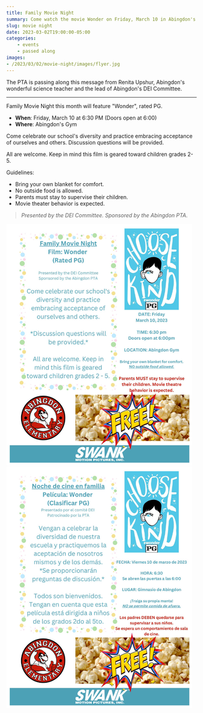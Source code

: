 ```yaml
--- 
title: Family Movie Night
summary: Come watch the movie Wonder on Friday, March 10 in Abingdon's gym.
slug: movie night
date: 2023-03-02T19:00:00-05:00
categories:
    - events
    - passed along
images: 
- /2023/03/02/movie-night/images/flyer.jpg
---
```


The PTA is passing along this message from Renita Upshur, Abingdon's wonderful science teacher and the lead of Abingdon's DEI Committee.

---

Family Movie Night this month will feature "Wonder", rated PG. 

- **When**: Friday, March 10 at 6:30 PM (Doors open at 6:00)
- **Where**: Abingdon's Gym

Come celebrate our school's diversity and practice embracing acceptance of ourselves and others. Discussion questions will be provided.

All are welcome. Keep in mind this film is geared toward children grades 2-5.

Guidelines:
- Bring your own blanket for comfort.
- No outside food is allowed.
- Parents must stay to supervise their children.
- Movie theater behavior is expected.

> *Presented by the DEI Committee. Sponsored by the Abingdon PTA.*

<a href="images/flyer.jpg"><img src="images/flyer.jpg" alt="Movie Night flyer" height="637" width="492"></a>
<a href="images/flyer-es.jpg"><img src="images/flyer-es.jpg" alt="Movie Night flyer" height="637" width="492"></a>

<!--

{{< imagehalf src="images/flyer.jpg" alt="Movie Night flyer" >}}
{{< imagehalf src="images/flyer-es.jpg" alt="Movie Night flyer in Spanish" >}}

-->